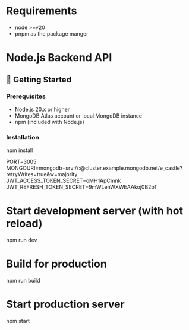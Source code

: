 # Requirements

- node >=v20
- pnpm as the package manger

# Node.js Backend API

## 🚀 Getting Started

### Prerequisites
- Node.js 20.x or higher
- MongoDB Atlas account or local MongoDB instance
- npm (included with Node.js)

### Installation

npm install

PORT=3005
MONGOURI=mongodb+srv://<username>:<password>@cluster.example.mongodb.net/e_castle?retryWrites=true&w=majority
JWT_ACCESS_TOKEN_SECRET=oMH1ApCmnk
JWT_REFRESH_TOKEN_SECRET=9mWLehWXWEAAkoj0B2bT

# Start development server (with hot reload)
npm run dev

# Build for production
npm run build

# Start production server
npm start
